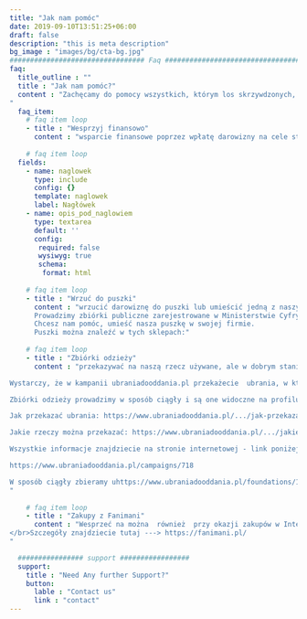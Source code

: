 ```yaml
---
title: "Jak nam pomóc"
date: 2019-09-10T13:51:25+06:00
draft: false
description: "this is meta description"
bg_image : "images/bg/cta-bg.jpg"
################################# Faq ####################################
faq:
  title_outline : ""
  title : "Jak nam pomóc?"
  content : "Zachęcamy do pomocy wszystkich, którym los skrzywdzonych, starych i chorych zwierząt  nie jest obojętny. Dzięki Waszemu bezinteresownemu wsparciu możemy o wiele więcej. Można nam pomagać na wielu płaszczyznach:
"
  faq_item:
    # faq item loop
    - title : "Wesprzyj finansowo"
      content : "wsparcie finansowe poprzez wpłatę darowizny na cele statutowe na nasze konto,  przez </br> paypal </br> lub </br> code QR</br> Stowarzyszenie „W ogrodzie Viadrusa”, </br>Oldrzyszowice 94, 49-340, Lewin Brzeski, </br>NIP 7471908079 PL70 1750 0012 0000 0000 4076 6391 </br>SWIFT: PPABPLPKXXX"          
      
    # faq item loop
  fields:
    - name: naglowek
      type: include
      config: {}
      template: naglowek
      label: Nagłówek
    - name: opis_pod_naglowiem
      type: textarea
      default: ''
      config:
       required: false
       wysiwyg: true
       schema:
        format: html
      
    # faq item loop
    - title : "Wrzuć do puszki"
      content : "wrzucić darowiznę do puszki lub umieścić jedną z naszych puszek w jakimś miejscu ( odnośnik przekieruje do tekstu poniżej. Nie umiem do tego dać komentarza)
      Prowadzimy zbiórki publiczne zarejestrowane w Ministerstwie Cyfryzacji.
      Chcesz nam pomóc, umieść nasza puszkę w swojej firmie.
      Puszki można znaleźć w tych sklepach:"
      
    # faq item loop
    - title : "Zbiórki odzieży"
      content : "przekazywać na naszą rzecz używane, ale w dobrym stanie ubrania.  Pomóc możecie nam również, nie wydając ani jednej własnej złotówki. Jak? 

Wystarczy, że w kampanii ubraniadooddania.pl przekażecie  ubrania, w których już nie chodzicie lub nie są Wam potrzebne (ale w dobrym stanie) , a my za każdy kilogram otrzymamy 1 zł. 

Zbiórki odzieży prowadzimy w sposób ciągły i są one widoczne na profilu naszej organizacji: https://www.ubraniadooddania.pl/foundations/191

Jak przekazać ubrania: https://www.ubraniadooddania.pl/.../jak-przekazac-darowizne

Jakie rzeczy można przekazać: https://www.ubraniadooddania.pl/.../jakie-rzeczy-mozesz...

Wszystkie informacje znajdziecie na stronie internetowej - link poniżej

https://www.ubraniadooddania.pl/campaigns/718

W sposób ciągły zbieramy uhttps://www.ubraniadooddania.pl/foundations/191
"
      
    # faq item loop
    - title : "Zakupy z Fanimani"
      content : "Wesprzeć na można  również  przy okazji zakupów w Internecie. I jest to bardzo proste, a  sam  kupujący nie ponosi żadnych kosztów.  Wystarczy na stronie fanimiani.pl wskazać Stowarzyszenie „W ogrodzie Viadrusa” jako beneficjenta darowizn, a od każdego Waszego zakupu, w sklepach biorących udział w aukcji, my otrzymujemy niewielką darowiznę. Was nic to nie kosztuje, a my dzięki temu możemy pomagać zwierzakom.
</br>Szczegóły znajdziecie tutaj ---> https://fanimani.pl/
"

  ################ support #################
  support:
    title : "Need Any further Support?"
    button:
      lable : "Contact us"
      link : "contact"
---
```

